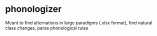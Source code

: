 # phonologizer
Meant to find alternations in large paradigms (.xlsx format), find natural class changes, parse phonological rules
